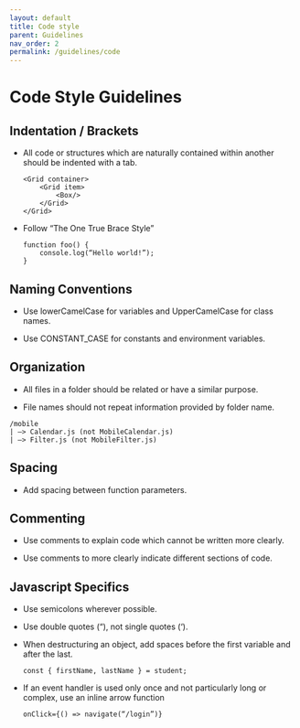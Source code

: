 ```yaml
---
layout: default
title: Code style
parent: Guidelines
nav_order: 2
permalink: /guidelines/code
---
```


# Code Style Guidelines

## Indentation / Brackets

- All code or structures which are naturally contained within another should be indented with a tab.

    ```
    <Grid container>
        <Grid item>
            <Box/>
        </Grid>
    </Grid>
    ```

- Follow “The One True Brace Style”

    ```
    function foo() {
        console.log(“Hello world!”);
    }
    ```

## Naming Conventions

- Use lowerCamelCase for variables and UpperCamelCase for class names.

- Use CONSTANT_CASE for constants and environment variables.

## Organization

- All files in a folder should be related or have a similar purpose.

- File names should not repeat information provided by folder name.

```
/mobile
| –> Calendar.js (not MobileCalendar.js)
| –> Filter.js (not MobileFilter.js)
```

## Spacing

- Add spacing between function parameters.

## Commenting

- Use comments to explain code which cannot be written more clearly.

- Use comments to more clearly indicate different sections of code.

## Javascript Specifics

- Use semicolons wherever possible.

- Use double quotes (“), not single quotes (‘).

- When destructuring an object, add spaces before the first variable and after the last.

    ```
    const { firstName, lastName } = student;
    ```

- If an event handler is used only once and not particularly long or complex, use an inline arrow function

    ```
    onClick={() => navigate(“/login”)}
    ```
